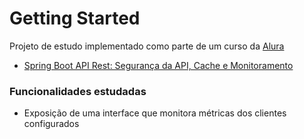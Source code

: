 # Getting Started
Projeto de estudo implementado como parte de um curso da [Alura](https://www.alura.com.br/)
* [Spring Boot API Rest: Segurança da API, Cache e Monitoramento](https://www.alura.com.br/curso-online-spring-boot-seguranca-cache-monitoramento)

### Funcionalidades estudadas
* Exposição de uma interface que monitora métricas dos clientes configurados

